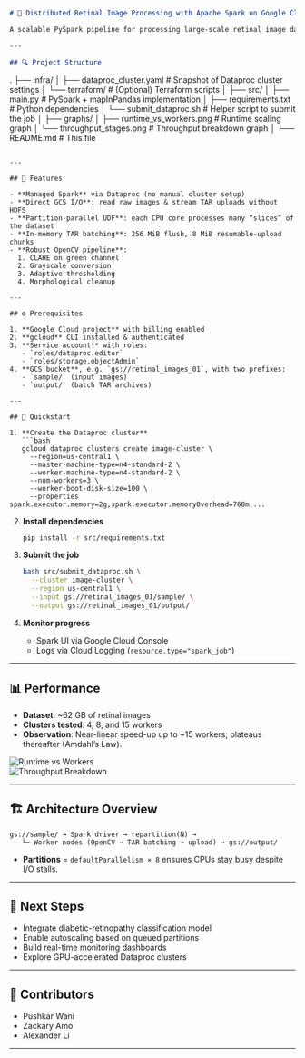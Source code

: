 ```markdown
# 🚀 Distributed Retinal Image Processing with Apache Spark on Google Cloud Dataproc

A scalable PySpark pipeline for processing large-scale retinal image datasets (e.g., EyePACS) in parallel. Each worker applies OpenCV filters (CLAHE, adaptive thresholding, morphology) per image, batches results into TAR archives (256 MiB chunks), and streams them back to Cloud Storage with resumable uploads.

---

## 🔍 Project Structure

```
.
├── infra/
│   ├── dataproc_cluster.yaml       # Snapshot of Dataproc cluster settings
│   └── terraform/                  # (Optional) Terraform scripts
│
├── src/
│   ├── main.py                     # PySpark + mapInPandas implementation
│   ├── requirements.txt            # Python dependencies
│   └── submit_dataproc.sh          # Helper script to submit the job
│
├── graphs/
│   ├── runtime_vs_workers.png      # Runtime scaling graph
│   └── throughput_stages.png       # Throughput breakdown graph
│
└── README.md                       # This file
```

---

## 🌟 Features

- **Managed Spark** via Dataproc (no manual cluster setup)  
- **Direct GCS I/O**: read raw images & stream TAR uploads without HDFS  
- **Partition-parallel UDF**: each CPU core processes many “slices” of the dataset  
- **In-memory TAR batching**: 256 MiB flush, 8 MiB resumable-upload chunks  
- **Robust OpenCV pipeline**:  
  1. CLAHE on green channel  
  2. Grayscale conversion  
  3. Adaptive thresholding  
  4. Morphological cleanup  

---

## ⚙️ Prerequisites

1. **Google Cloud project** with billing enabled  
2. **gcloud** CLI installed & authenticated  
3. **Service account** with roles:  
   - `roles/dataproc.editor`  
   - `roles/storage.objectAdmin`  
4. **GCS bucket**, e.g. `gs://retinal_images_01`, with two prefixes:  
   - `sample/` (input images)  
   - `output/` (batch TAR archives)  

---

## 🚀 Quickstart

1. **Create the Dataproc cluster**  
   ```bash
   gcloud dataproc clusters create image-cluster \
     --region=us-central1 \
     --master-machine-type=n4-standard-2 \
     --worker-machine-type=n4-standard-2 \
     --num-workers=3 \
     --worker-boot-disk-size=100 \
     --properties spark.executor.memory=2g,spark.executor.memoryOverhead=768m,...
   ```

2. **Install dependencies**  
   ```bash
   pip install -r src/requirements.txt
   ```

3. **Submit the job**  
   ```bash
   bash src/submit_dataproc.sh \
     --cluster image-cluster \
     --region us-central1 \
     --input gs://retinal_images_01/sample/ \
     --output gs://retinal_images_01/output/
   ```

4. **Monitor progress**  
   - Spark UI via Google Cloud Console  
   - Logs via Cloud Logging (`resource.type="spark_job"`)

---

## 📊 Performance

- **Dataset**: ~62 GB of retinal images  
- **Clusters tested**: 4, 8, and 15 workers  
- **Observation**: Near-linear speed-up up to ~15 workers; plateaus thereafter (Amdahl’s Law).

![Runtime vs Workers](graphs/runtime_vs_workers.png)  
![Throughput Breakdown](graphs/throughput_stages.png)  

---

## 🏗️ Architecture Overview

```
gs://sample/ → Spark driver → repartition(N) → 
   └─ Worker nodes (OpenCV → TAR batching → upload) → gs://output/
```

- **Partitions** = `defaultParallelism × 8` ensures CPUs stay busy despite I/O stalls.

---

## 🔮 Next Steps

- Integrate diabetic-retinopathy classification model  
- Enable autoscaling based on queued partitions  
- Build real-time monitoring dashboards  
- Explore GPU-accelerated Dataproc clusters  

---

## 🤝 Contributors

- Pushkar Wani  
- Zackary Amo  
- Alexander Li  

---

